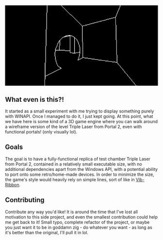![triplelasemin gameplay](docs/gameplay.gif)

## What even is this?!

It started as a small experiment with me trying to display something purely with WINAPI. Once I managed to do it, I just kept going. At this point, what we have here is some kind of a 3D game engine where you can walk around a wireframe version of the level Triple Laser from Portal 2, even with functional portals! (only visually lol).

## Goals

The goal is to have a fully-functional replica of test chamber Triple Laser from Portal 2, contained in a relatively small executable size, with no additional dependencies apart from the Windows API, with a potential ability to port onto some retro/home-made devices. In order to minimize the size, the game's style would heavily rely on simple lines, sort of like in [Vib-Ribbon](https://en.wikipedia.org/wiki/Vib-Ribbon).

## Contributing

Contribute any way you'd like! It is around the time that I've lost all motivation to this side project, and even the smallest contribution could help me get back to it! Small typo, complete refactor of the project, or maybe you just want it to be in goddamn zig - do whatever you want - as long as it's better than the original, I'll pull it in lol.